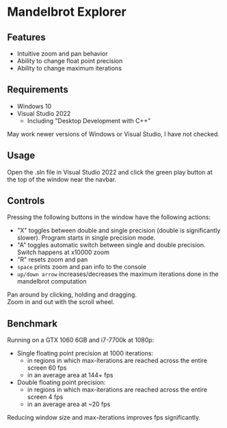 # Mandelbrot Explorer

## Features

- Intuitive zoom and pan behavior
- Ability to change float point precision
- Ability to change maximum iterations

## Requirements

- Windows 10
- Visual Studio 2022
  - Including "Desktop Development with C++"

May work newer versions of Windows or Visual Studio, I have not checked.

## Usage

Open the .sln file in Visual Studio 2022 and click the green play button at the top of the window near the navbar.

## Controls

Pressing the following buttons in the window have the following actions:

- "X" toggles between double and single precision (double is significantly slower). Program starts in single precision mode.
- "A" toggles automatic switch between single and double precision. Switch happens at x10000 zoom
- "R" resets zoom and pan
- `space` prints zoom and pan info to the console
- `up/down arrow` increases/decreases the maximum iterations done in the mandelbrot computation

Pan around by clicking, holding and dragging. \
Zoom in and out with the scroll wheel.

## Benchmark

Running on a GTX 1060 6GB and i7-7700k at 1080p:

- Single floating point precision at 1000 iterations:
  - in regions in which max-iterations are reached across the entire screen 60 fps
  - in an average area at 144+ fps
- Double floating point precision:
  - in regions in which max-iterations are reached across the entire screen 4 fps
  - in an average area at ~20 fps

Reducing window size and max-iterations improves fps significantly.
